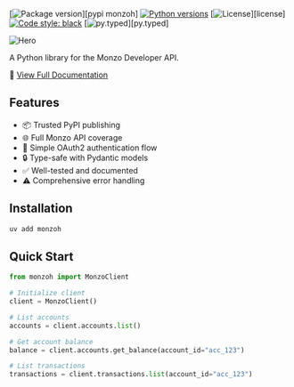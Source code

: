 [![Package version](https://img.shields.io/pypi/v/monzoh)][pypi monzoh]
[![Python versions](https://img.shields.io/pypi/pyversions/monzoh.svg)](https://pypi.org/project/monzoh/)
[![License](https://img.shields.io/pypi/l/monzoh)][license]
[![Code style: black](https://img.shields.io/badge/code%20style-black-000000.svg)](https://github.com/psf/black)
[![py.typed](https://img.shields.io/badge/py-typed-FFD43B)][py.typed]

![Hero](hero.png)

A Python library for the Monzo Developer API.

📖 [View Full Documentation](https://sjd333-organization.mintlify.app/docs/introduction)


## Features

- 📦 Trusted PyPI publishing
- 🌐 Full Monzo API coverage
- 🔐 Simple OAuth2 authentication flow
- 🔒 Type-safe with Pydantic models
- ✅ Well-tested and documented
- ⚠️  Comprehensive error handling

## Installation

```bash
uv add monzoh
```

## Quick Start

```python
from monzoh import MonzoClient

# Initialize client
client = MonzoClient()

# List accounts
accounts = client.accounts.list()

# Get account balance
balance = client.accounts.get_balance(account_id="acc_123")

# List transactions
transactions = client.transactions.list(account_id="acc_123")
```

